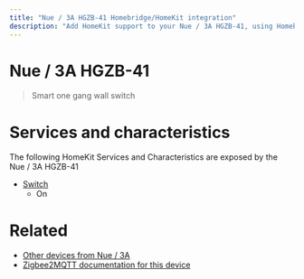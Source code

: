 ```yaml
---
title: "Nue / 3A HGZB-41 Homebridge/HomeKit integration"
description: "Add HomeKit support to your Nue / 3A HGZB-41, using Homebridge, Zigbee2MQTT and homebridge-z2m."
---
```

<!---
This file has been GENERATED using src/docgen/docgen.ts
DO NOT EDIT THIS FILE MANUALLY!
-->
# Nue / 3A HGZB-41
> Smart one gang wall switch


# Services and characteristics
The following HomeKit Services and Characteristics are exposed by
the Nue / 3A HGZB-41

* [Switch](../../switch.md)
  * On


# Related
* [Other devices from Nue / 3A](../index.md#nue_3a)
* [Zigbee2MQTT documentation for this device](https://www.zigbee2mqtt.io/devices/HGZB-41.html)
